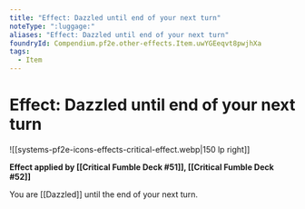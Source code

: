 ```yaml
---
title: "Effect: Dazzled until end of your next turn"
noteType: ":luggage:"
aliases: "Effect: Dazzled until end of your next turn"
foundryId: Compendium.pf2e.other-effects.Item.uwYGEeqvt8pwjhXa
tags:
  - Item
---
```


# Effect: Dazzled until end of your next turn
![[systems-pf2e-icons-effects-critical-effect.webp|150 lp right]]

**Effect applied by [[Critical Fumble Deck #51]], [[Critical Fumble Deck #52]]**

You are [[Dazzled]] until the end of your next turn.
